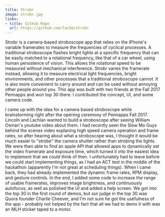 ```yaml
---
title: Strobr
image: strobr.jpg
links: 
- title: Github Repo
  url: https://github.com/lachm/strobr
---
```


Strobr is a camera-based stroboscope app that relies on the iPhone's variable framerates to measure the frequencies of cyclical processes. A traditional stroboscope flashes bright lights at a specific frequency that can be easily matched to a rotational frequency, like that of a car wheel, using human persistence of vision. This allows the rotational speed to be measured without mechanical interference. Strobr varies the framerate instead, allowing it to measure electrical light frequencies, bright environments, and other processes that a traditional stroboscope cannot. It is also more convenient to carry around and can be used without annoying other people around you. This app was built with two friends at the Fall 2017 Pennapps and won top 30 there. I contributed the concept, UI, and some camera code.

I came up with the idea for a camera based stroboscope while brainstorming right after the opening ceremony of Pennapps Fall 2017. Lincoln and Lachlan wanted to build a stroboscope after seeing William Osman's youtube video about them. I had recently seen the Slow Mo Guys behind the scenes video explaning high speed camera operation and frame rates, so after hearing about what a stroboscope was, I thought it would be much easier to "strobe" the camera shutter rather than strobing the lights. We were then able to find an apple API that allowed apps to dynamically set the video framerate and exposure time, which turned it into the easiest idea to implement that we could think of then. I unfortunately had to leave before we could start implementing things, as I had an ACT test in the middle of the hackathon (apparently I'm not great at scheduling things). When I came back, they had already implemented the dynamic frame rates, RPM display, and gesture controls. In the end, I added some code to increase the range of usable framerates, improves image brightness, and continuously autofocus, as well as polished the UI and added a help screen. We got into the top 30 in the first round of demos, but our judge in the top 30 was Quora founder Charlie Cheever, and I'm not sure he got the usefulness of the app - probably not helped by the fact that all we had to demo it with was an MLH sticker taped to a motor.

